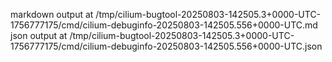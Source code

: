 markdown output at /tmp/cilium-bugtool-20250803-142505.3+0000-UTC-1756777175/cmd/cilium-debuginfo-20250803-142505.556+0000-UTC.md
json output at /tmp/cilium-bugtool-20250803-142505.3+0000-UTC-1756777175/cmd/cilium-debuginfo-20250803-142505.556+0000-UTC.json
